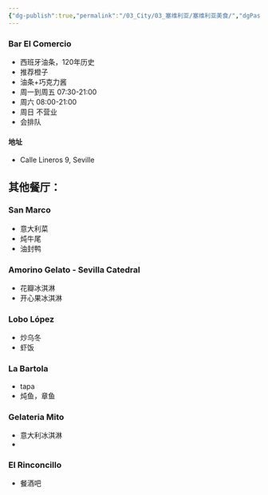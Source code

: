 ```yaml
---
{"dg-publish":true,"permalink":"/03_City/03_塞维利亚/塞维利亚美食/","dgPassFrontmatter":true}
---
```


### Bar El Comercio
+ 西班牙油条，120年历史
+ 推荐橙子
+ 油条+巧克力酱
+ 周一到周五 07:30-21:00
+ 周六 08:00-21:00
+ 周日 不营业
+ 会排队
#### 地址
+ Calle Lineros 9, Seville

## 其他餐厅：
### San Marco
+ 意大利菜
+ 炖牛尾
+ 油封鸭

### Amorino Gelato - Sevilla Catedral
+ 花瓣冰淇淋
+ 开心果冰淇淋

### Lobo López
+ 炒乌冬
+ 虾饭
### La Bartola
+ tapa
+ 炖鱼，章鱼
### Gelateria Mito
+ 意大利冰淇淋
+ 
### El Rinconcillo
+ 餐酒吧
